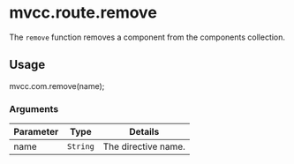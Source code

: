 # mvcc.route.remove

The `remove` function removes a component from the components collection.

## Usage

mvcc.com.remove(name);

### Arguments

| Parameter    | Type       | Details                            |
| ------------ | ---------- | ---------------------------------- |
| name         | `String`   | The directive name.                |
